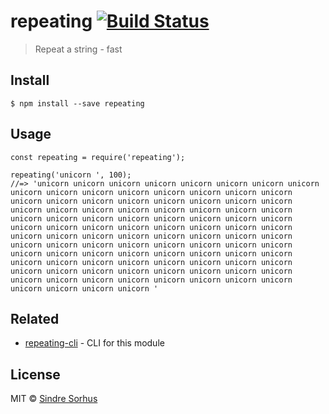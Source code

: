 repeating [![Build Status](https://travis-ci.org/sindresorhus/repeating.svg?branch=master)](https://travis-ci.org/sindresorhus/repeating)
=========================================================================================================================================

> Repeat a string - fast

Install
-------

    $ npm install --save repeating

Usage
-----

    const repeating = require('repeating');

    repeating('unicorn ', 100);
    //=> 'unicorn unicorn unicorn unicorn unicorn unicorn unicorn unicorn unicorn unicorn unicorn unicorn unicorn unicorn unicorn unicorn unicorn unicorn unicorn unicorn unicorn unicorn unicorn unicorn unicorn unicorn unicorn unicorn unicorn unicorn unicorn unicorn unicorn unicorn unicorn unicorn unicorn unicorn unicorn unicorn unicorn unicorn unicorn unicorn unicorn unicorn unicorn unicorn unicorn unicorn unicorn unicorn unicorn unicorn unicorn unicorn unicorn unicorn unicorn unicorn unicorn unicorn unicorn unicorn unicorn unicorn unicorn unicorn unicorn unicorn unicorn unicorn unicorn unicorn unicorn unicorn unicorn unicorn unicorn unicorn unicorn unicorn unicorn unicorn unicorn unicorn unicorn unicorn unicorn unicorn unicorn unicorn unicorn unicorn unicorn unicorn unicorn unicorn unicorn unicorn '

Related
-------

-   [repeating-cli](https://github.com/sindresorhus/repeating-cli) - CLI for this module

License
-------

MIT © [Sindre Sorhus](https://sindresorhus.com)
